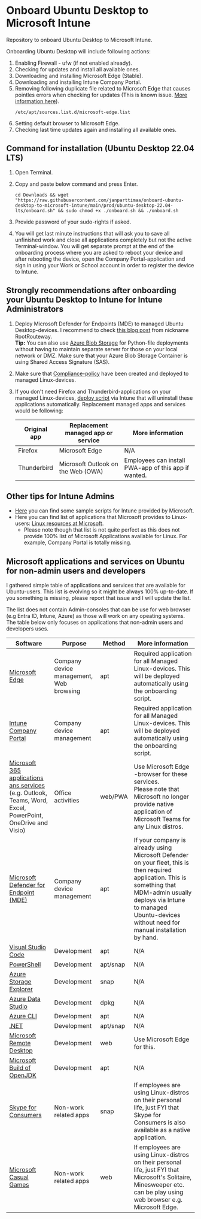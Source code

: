 # Onboard Ubuntu Desktop to Microsoft Intune
Repository to onboard Ubuntu Desktop to Microsoft Intune.

Onboarding Ubuntu Desktop will include following actions:
1. Enabling Firewall - ufw (if not enabled already).
2. Checking for updates and install all available ones.
3. Downloading and installing Microsoft Edge (Stable).
4. Downloading and installing Intune Company Portal.
5. Removing following duplicate file related to Microsoft Edge that causes pointles errors when checking for updates (This is known issue. [More information here](https://itsfoss.com/fixing-target-packages-configured-multiple-times/)).
   ```
   /etc/apt/sources.list.d/microsoft-edge.list
   ```
7. Setting default browser to Microsoft Edge.
8. Checking last time updates again and installing all available ones.

## Command for installation (Ubuntu Desktop 22.04 LTS)
1. Open Terminal.
2. Copy and paste below command and press Enter.

   ```
   cd Downloads && wget "https://raw.githubusercontent.com/janparttimaa/onboard-ubuntu-desktop-to-microsoft-intune/main/prod/ubuntu-desktop-22.04-lts/onboard.sh" && sudo chmod +x ./onboard.sh && ./onboard.sh
   ```
3. Provide password of your sudo-rights if asked.
4. You will get last minute instructions that will ask you to save all unfinished work and close all applications completely but not the active Terminal-window. You will get separate prompt at the end of the onboarding process where you are asked to reboot your device and after rebooting the device, open the Company Portal-application and sign in using your Work or School account in order to register the device to Intune.

## Strongly recommendations after onboarding your Ubuntu Desktop to Intune for Intune Administrators
1. Deploy Microsoft Defender for Endpoints (MDE) to managed Ubuntu Desktop-devices. I recommend to check [this blog post](https://medium.com/@RootRouteway/strengthening-linux-security-leveraging-microsoft-intune-to-onboard-linux-workstations-into-41ad9ea1e945) from nickname RootRouteway. <br>
   **Tip:** You can also use [Azure Blob Storage](https://learn.microsoft.com/en-us/azure/storage/blobs/storage-blobs-introduction) for Python-file deployments without having to maintain separate server for those on your local network or DMZ. Make sure that your Azure Blob Storage Container is using Shared Access Signature (SAS).
2. Make sure that [Compliance-policy](https://learn.microsoft.com/en-us/mem/intune/protect/device-compliance-get-started) have been created and deployed to managed Linux-devices.
3. If you don't need Firefox and Thunderbird-applications on your managed Linux-devices, [deploy script](https://learn.microsoft.com/en-us/mem/intune/configuration/custom-settings-linux) via Intune that will uninstall these applications automatically. Replacement managed apps and services would be following:

   | Original app | Replacement managed app or service | More information |
   | ----------- | ----------- | ----------- |
   | Firefox | Microsoft Edge | N/A |
   | Thunderbird | Microsoft Outlook on the Web (OWA) | Employees can install PWA-app of this app if wanted. |

## Other tips for Intune Admins
- [Here](https://github.com/microsoft/shell-intune-samples) you can find some sample scripts for Intune provided by Microsoft.
- Here you can find list of applications that Microsoft provides to Linux-users: [Linux resources at Microsoft](https://learn.microsoft.com/en-us/linux/).
   - Please note though that list is not quite perfect as this does not provide 100% list of Microsoft Applications available for Linux. For example, Company Portal is totally missing.

## Microsoft applications and services on Ubuntu for non-admin users and developers
I gathered simple table of applications and services that are available for Ubuntu-users. This list is evolving so it might be always 100% up-to-date. If you something is missing, please report that issue and I will update the list.

The list does not contain Admin-consoles that can be use for web browser (e.g Entra ID, Intune, Azure) as those will work on any opeating systems. The table below only focuses on applications that non-admin users and developers uses.

| Software | Purpose | Method | More information |
| ----------- | ----------- | ----------- | ----------- |
| [Microsoft Edge](https://www.microsoft.com/en-us/edge/business?form=MA13FQ) | Company device management,<br>Web browsing | apt | Required application for all Managed Linux-devices. This will be deployed automatically using the onboarding script. |
| [Intune Company Portal](https://learn.microsoft.com/en-us/mem/intune/user-help/microsoft-intune-app-linux) | Company device management | apt | Required application for all Managed Linux-devices. This will be deployed automatically using the onboarding script. |
| [Microsoft 365 applications ans services](https://microsoft365.com/)<br>(e.g. Outlook, Teams, Word, Excel, PowerPoint, OneDrive and Visio) | Office activities | web/PWA | Use Microsoft Edge -browser for these services.<br> Please note that Microsoft no longer provide native application of Microsoft Teams for any Linux distros. |
| [Microsoft Defender for Endpoint (MDE)](https://learn.microsoft.com/en-us/defender-endpoint/microsoft-defender-endpoint-linux) | Company device management | apt | If your company is already using Microsoft Defender on your fleet, this is then required application. This is something that MDM-admin usually deploys via Intune to managed Ubuntu-devices without need for manual installation by hand. |
| [Visual Studio Code](https://code.visualstudio.com/docs/setup/linux) | Development | apt | N/A |
| [PowerShell](https://learn.microsoft.com/en-us/powershell/scripting/install/installing-powershell-on-linux?view=powershell-7.4) | Development | apt/snap | N/A |
| [Azure Storage Explorer](https://azure.microsoft.com/en-us/products/storage/storage-explorer) | Development | snap | N/A |
| [Azure Data Studio](https://learn.microsoft.com/en-us/azure-data-studio/download-azure-data-studio?view=sql-server-ver16&tabs=win-install%2Cwin-user-install%2Credhat-install%2Cwindows-uninstall%2Credhat-uninstall) | Development | dpkg | N/A |
| [Azure CLI](https://learn.microsoft.com/en-us/cli/azure/install-azure-cli-linux?pivots=apt) | Development | apt | N/A |
| [.NET](https://learn.microsoft.com/en-us/dotnet/core/install/linux) | Development | apt/snap | N/A |
| [Microsoft Remote Desktop ](https://learn.microsoft.com/en-us/windows-server/remote/remote-desktop-services/clients/remote-desktop-web-client) | Development | web | Use Microsoft Edge for this. |
| [Microsoft Build of OpenJDK](https://www.microsoft.com/openjdk) | Development | apt | N/A |
| [Skype for Consumers](https://www.skype.com/en/get-skype/) | Non-work related apps | snap | If employees are using Linux-distros on their personal life, just FYI that Skype for Consumers is also available as a native application. |
| [Microsoft Casual Games](https://www.microsoftcasualgames.com/) | Non-work related apps | web | If employees are using Linux-distros on their personal life, just FYI that Microsoft's Solitaire, Minesweeper etc. can be play using web browser e.g. Microsoft Edge. |
